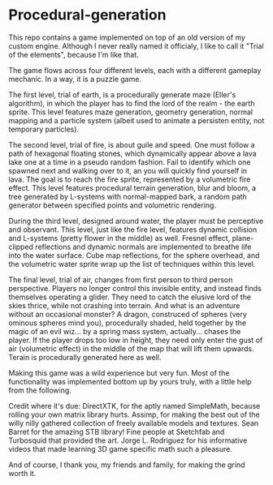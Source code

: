 # Procedural-generation

This repo contains a game implemented on top of an old version of my custom engine. 
Although I never really named it officialy, I like to call it "Trial of the elements", because I'm like that.

The game flows across four different levels, each with a different gameplay mechanic. In a way, it is a puzzle game.

The first level, trial of earth, is a procedurally generate maze (Eller's algorithm), in which the player has to find the 
lord of the realm - the earth sprite. 
This level features maze generation, geometry generation, normal mapping and a particle system 
(albeit used to animate a persisten entity, not temporary particles).

The second level, trial of fire, is about guile and speed. One must follow a path of hexagonal floating stones, which dynamically 
appear above a lava lake one at a time in a pseudo random fashion. Fail to identify which one spawned next and walking over to it, 
an you will quickly find yourself in lava. The goal is to reach the fire sprite, represented by a volumetric fire effect.
This level features procedural terrain generation, blur and bloom, a tree generated by L-systems with normal-mapped bark, 
a random path generator between specified points and volumetric rendering.

During the third level, designed around water, the player must be perceptive and observant.
This level, just like the fire level, features dynamic collision and L-systems (pretty flower in the middle) as well. 
Fresnel effect, plane-clipped reflections and dynamic normals are implemented to breathe life into the water surface.
Cube map reflections, for the sphere overhead, and the volumetric water sprite wrap up the list of techniques within this level. 

The final level, trial of air, changes from first person to third person perspective. Players no longer control this invisible entity, 
and instead finds themselves operating a glider. They need to catch the elusive lord of the skies thrice, while not crashing into terrain. 
And what is an adventure without an occasional monster? A dragon, construced of spheres (very ominous spheres mind you),
procedurally shaded, held together by the magic of an evil wiz... by a spring mass system, actually... chases the player. 
If the player drops too low in height, they need only enter the gust of air (volumetric effect) in the middle of the map that will 
lift them upwards. Terain is procedurally generated here as well.

Making this game was a wild experience but very fun. Most of the functionality was implemented bottom up by yours truly, 
with a little help from the following.

Credit where it's due:
  DirectXTK, for the aptly named SimpleMath, because rolling your own matrix library hurts. 
  Assimp, for making the best out of the willy nilly gathered collection of freely available models and textures.
  Sean Barret for the amazing STB library!
  Fine people at Sketchfab and Turbosquid that provided the art.
  Jorge L. Rodriguez for his informative videos that made learning 3D game specific math such a pleasure.

And of course, I thank you, my friends and family, for making the grind worth it.
